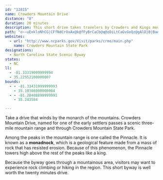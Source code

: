 ```yaml
---
id: "12815"
name: Crowders Mountain Drive
distance: "8"
duration: 20 minutes
description: This short drive takes travelers by Crowders and Kings mountains in Gaston and Cleveland Counties.
path: "o~~uEnkloNhCG|CFfNdCrOxAx@k@fFyBrCaCb@q@zDiLtCaGvGoQz@gAlD}B|BaAxA_@jLyAh@MnC}A|Ay@~@YfCg@z@YrDmCrC_BlAe@vE_AtLuHxEqBjLiI|A_B~@gBXcBHiAWiEe@mDDiB^eA`DmFbAuEpAsJf@sBbDmGX_B@aB[qCc@aB_AgBOeAT{NRmAXm@tEmFp@kANm@?qBmA{EYmBSwBA_BHiBNy@nBsFTqAB_GIi@e@Z_QxDwIrCcCJoL?aKGiBQ}As@u@q@iCaFsA_B_QaJkC{@eCWsB?_C^{KlCmAFcASk@a@o@}@_JuNoBoC}AyAuCmBaBe@oAEgJfMcAx@}UnMeCnBoPnO{HbEsDfAwC`@}KUmAKgB_@mJmDiA}@_AoAuNwTyBmCy@k@s@SsEoAsB[mA]kIyE"
websites:
  - url: "http://www.ncparks.gov/Visit/parks/crmo/main.php"
    name: Crowders Mountain State Park
designations:
  - North Carolina State Scenic Byway
states:
  - NC
ll:
  - -81.33319099999994
  - 35.22552100000007
bounds:
  - - -81.33431999999993
    - 35.19308900000004
  - - -81.28488899999991
    - 35.243584

---
```


Take a drive that winds by the monarch of the mountains. Crowders Mountain Drive, named for one of the early settlers passes a scenic three-mile mountain range and through Crowders Mountain State Park.

Among the peaks in the mountain range is one called the Pinnacle. It is known as a __monadnock__, which is a geological feature made from a mass of rock that has resisted erosion. Because of this phenomenon, the Pinnacle towers high above the rest of the peaks like a king.

Because the byway goes through a mountainous area, visitors may want to experience rock climbing or hiking in the region. This short byway is well worth the twenty minutes drive.

